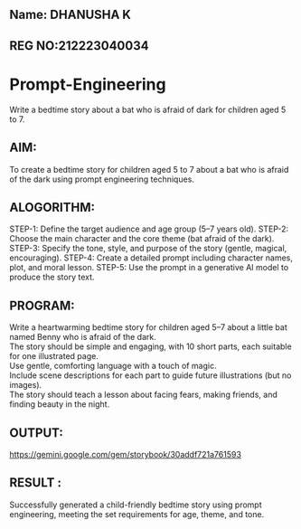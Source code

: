## Name: DHANUSHA K
## REG NO:212223040034

# Prompt-Engineering
Write a bedtime story about a bat who is afraid of dark for children aged 5 to 7.

## AIM:
To create a bedtime story for children aged 5 to 7 about a bat who is afraid of the dark using prompt engineering techniques.
## ALOGORITHM:
STEP-1: Define the target audience and age group (5–7 years old).
STEP-2: Choose the main character and the core theme (bat afraid of the dark).
STEP-3: Specify the tone, style, and purpose of the story (gentle, magical, encouraging).
STEP-4: Create a detailed prompt including character names, plot, and moral lesson.
STEP-5: Use the prompt in a generative AI model to produce the story text.
## PROGRAM:
Write a heartwarming bedtime story for children aged 5–7 about a little bat named Benny who is afraid of the dark.  
The story should be simple and engaging, with 10 short parts, each suitable for one illustrated page.  
Use gentle, comforting language with a touch of magic.  
Include scene descriptions for each part to guide future illustrations (but no images).  
The story should teach a lesson about facing fears, making friends, and finding beauty in the night.

## OUTPUT:
https://gemini.google.com/gem/storybook/30addf721a761593
## RESULT :
Successfully generated a child-friendly bedtime story using prompt engineering, meeting the set requirements for age, theme, and tone.
